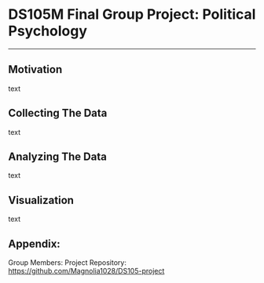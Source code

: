# DS105M Final Group Project: Political Psychology
---
## Motivation
text
## Collecting The Data
text
## Analyzing The Data
text
## Visualization
text
## Appendix:
Group Members:
Project Repository: https://github.com/Magnolia1028/DS105-project
